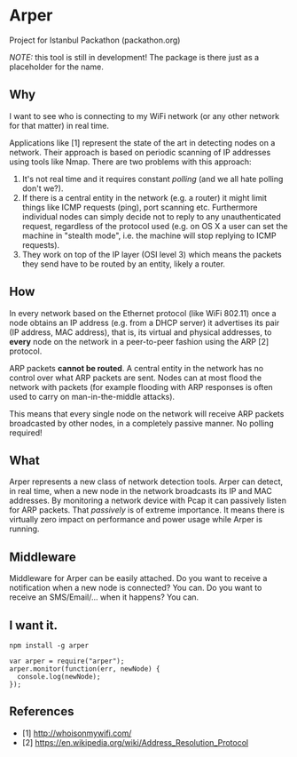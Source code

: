 # Arper

Project for Istanbul Packathon (packathon.org)

*NOTE:* this tool is still in development! The package is there just as a placeholder for the name.

## Why

I want to see who is connecting to my WiFi network (or any other network for that matter) in real time.

Applications like [1] represent the state of the art in detecting nodes on a network. Their approach is based on periodic scanning of IP addresses using tools like Nmap. There are two problems with this approach:

1. It's not real time and it requires constant *polling* (and we all hate polling don't we?).
2. If there is a central entity in the network (e.g. a router) it might limit things like ICMP requests (ping), port scanning etc. Furthermore individual nodes can simply decide not to reply to any unauthenticated request, regardless of the protocol used (e.g. on OS X a user can set the machine in "stealth mode", i.e. the machine will stop replying to ICMP requests).
3. They work on top of the IP layer (OSI level 3) which means the packets they send have to be routed by an entity, likely a router.

## How

In every network based on the Ethernet protocol (like WiFi 802.11) once a node obtains an IP address (e.g. from a DHCP server) it advertises its pair (IP address, MAC address), that is, its virtual and physical addresses, to **every** node on the network in a peer-to-peer fashion using the ARP [2] protocol.

ARP packets **cannot be routed**. A central entity in the network has no control over what ARP packets are sent. Nodes can at most flood the network with packets (for example flooding with ARP responses is often used to carry on man-in-the-middle attacks).

This means that every single node on the network will receive ARP packets broadcasted by other nodes, in a completely passive manner. No polling required!

## What

Arper represents a new class of network detection tools. Arper can detect, in real time, when a new node in the network broadcasts its IP and MAC addresses. By monitoring a network device with Pcap it can passively listen for ARP packets. That *passively* is of extreme importance. It means there is virtually zero impact on performance and power usage while Arper is running.

## Middleware

Middleware for Arper can be easily attached. Do you want to receive a notification when a new node is connected? You can. Do you want to receive an SMS/Email/... when it happens? You can.

## I want it.

`npm install -g arper`

```
var arper = require("arper");
arper.monitor(function(err, newNode) {
  console.log(newNode);
});
```

## References

- [1] http://whoisonmywifi.com/
- [2] https://en.wikipedia.org/wiki/Address_Resolution_Protocol